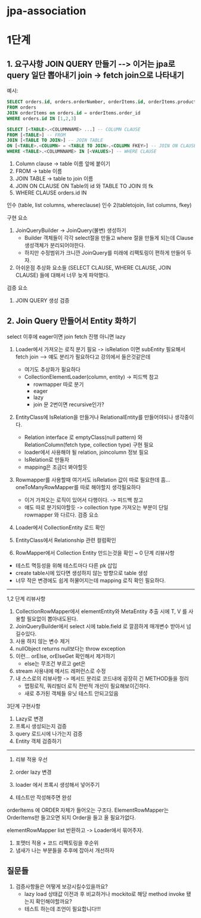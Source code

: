 # jpa-association


# 1단계



## 1. 요구사항 JOIN QUERY 만들기 --> 이거는 jpa로 query 일단 뽑아내기 join -> fetch join으로 나타내기
예시:

```sql
SELECT orders.id, orders.orderNumber, orderItems.id, orderItems.product, orderItems.quantity
FROM orders
JOIN orderItems on orders.id = orderItems.order_id
WHERE orders.id IN [1,2,3]
```

```sql
SELECT [<TABLE>.<COLUMNNAME> ...] -- COLUMN CLAUSE
FROM [<TABLE>] -- FROM
JOIN [<TABLE TO JOIN>] -- JOIN TABLE 
ON [<TABLE>.<COLUMN> = <TABLE TO JOIN>.<COLUMN FKEY>] -- JOIN ON CLAUSE
WHERE <TABLE>.<COLUMNNAME> IN [<VALUES>] -- WHERE CLAUSE
```

1. Column clause -> table 이름 앞에 붙이기
2. FROM -> table 이름
3. JOIN TABLE -> table to join 이름
4. JOIN ON CLAUSE ON Table의 id 와 TABLE TO JOIN 의 fk
5. WHERE CLAUSE  orders.id IN

인수 (table, list<column> columns, whereclause)
인수 2(tabletojoin, list<column> columns, fkey)


구현 요소
1. JoinQueryBuilder -> JoinQuery(불변) 생성하기
    - Builder 객체들이 각각 select절을 만들고 where 절을 만들게 되는데 Clause 생성객체가 분리되어야한다.
    - 하지만 수정범위가 크니깐 JoinQuery를 미래에 리팩토링이 편하게 만들어 두자.
2. 아쉬운점
   추상화 요소들 (SELECT CLAUSE, WHERE CLAUSE, JOIN CLAUSE) 들에 대해서 너무 늦게 파악했다.

검증 요소
1. JOIN QUERY 생성 검증

## 2. Join Query 만들어서 Entity 화하기

select 이후에 eager이면 join fetch 진행 아니면 lazy

1. Loader에서 가져오는 로직 분기 필요 -> isRelation 이면 subEntity 필요해서 fetch join --> 얘도 분리가 필요하다고 강의에서 들은것같은데
    - 여기도 추상화가 필요하다
    - CollectionElementLoader(column, entity) -> 피드백 참고
        - rowmapper 따로 분기
        - eager
        - lazy
        - join 문 2번이면 recursive인가?

2. EntityClass에 IsRelation을 만들거나 RelationalEntity를 만들어야되나 생각중이다.
    - Relation interface 로 emptyClass(null pattern) 와 RelationColumn(fetch type, collection type) 구현 필요
    - loader에서 사용해야 될 relation, joincolumn 정보 필요
    - IsRelation로 만들자
    - mapping은 조금더 봐야할듯
3. Rowmapper를 사용할때 여기서도 isRelation 값이 따로 필요한데 흠... oneToManyRowMapper를 따로 해야할지 생각필요하다
    - 이거 가져오는 로직이 있어서 다행이다. -> 피드백 참고
    - 얘도 따로 분기되야할듯 -> collection type 가져오는 부분이 단일 rowmapper 와 다르다.
      검증 요소

1. Loader에서 CollectionEntity 로드 확인
2. EntityClass에서 Relationship 관련 컬럼확인
3. RowMapper에서 Collection Entity 만드는것을 확인
~
0 단계 리뷰사항

- 테스트 멱등성을 위해 테스트마다 다른 pk 삽입
- create table시에 있다면 생성하지 않는 방향으로 table 생성
- 너무 작은 변경에도 쉽게 허물어지는데 mapping 로직 확인 필요하다.


-----------------------------------------------------------------------------------------------------------------
1,2 단계 리뷰사항

1. CollectionRowMapper에서 elementEntity와 MetaEntity 추출 시에 T, V 를 사용할 필요없이 뽑아내도된다.
2. JoinQueryBuilder에서 select 시에 table.field 로 깔끔하게 매개변수 받아서 넘길수있다.
3. 사용 하지 않는 변수 제거
4. nullObject returns null보다는 throw exception
5. 이런... orElse, orElseGet 확인해서 제거하기
   - else는 무조건 부르고 get은
6. stream 사용내에 메서드 레퍼런스로 수정
7. 내 스스로의 리뷰사항 -> 메서드 분리로 코드내에 굉장히 긴 METHOD들을 정리
   - 맵핑로직, 쿼리빌더 로직 전반적 개선이 필요해보이긴하다.
   - 새로 추가된 객체들 유닛 테스트 안되고있음

3단계 구현사항
1. Lazy로 변경
2. 프록시 생성되는지 검증
3. query 로드시에 나가는지 검증
4. Entity 객체 검증하기


-------------------------------------------------
1. 리뷰 적용 우선

2. order lazy 변경
3. loader 에서 프록시 생성해서 넣어주기
4. 테스트만 작성해주면 완성

orderItems 에 ORDER 자체가 들어오는 구조다.
ElementRowMapper는 OrderItems만 들고오면 되지 Order을 들고 올 필요가없다.

elementRowMapper list 반환하고 -> Loader에서 묶어주자.



1. 포맷터 적용 + 코드 리팩토링을 후순위
2. 냄새가 나는 부분들을 추후에 잡아서 개선하자




질문들
----------
1. 검증사항들은 어떻게 보강시킬수있을까요?
   - lazy load 상태값 이전과 후 비교하거나 mockito로 해당 method invoke 됐는지 확인해야할까요?
   - 테스트 하는데 조언이 필요합니다!!!
